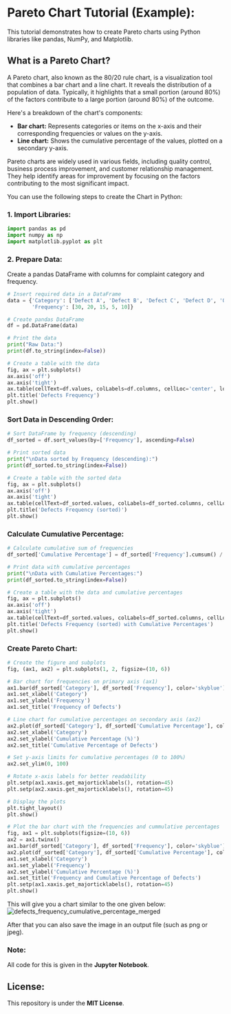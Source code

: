# Pareto Chart Tutorial (Example):

This tutorial demonstrates how to create Pareto charts using Python libraries like pandas, NumPy, and Matplotlib.

## What is a Pareto Chart?

A Pareto chart, also known as the 80/20 rule chart, is a visualization tool that combines a bar chart and a line chart. It reveals the distribution of a population of data. Typically, it highlights that a small portion (around 80%) of the factors contribute to a large portion (around 80%) of the outcome.

Here's a breakdown of the chart's components:

- __Bar chart:__ Represents categories or items on the x-axis and their corresponding frequencies or values on the y-axis.
- __Line chart:__ Shows the cumulative percentage of the values, plotted on a secondary y-axis.

Pareto charts are widely used in various fields, including quality control, business process improvement, and customer relationship management. They help identify areas for improvement by focusing on the factors contributing to the most significant impact.

You can use the following steps to create the Chart in Python:

### 1. Import Libraries:

```py
import pandas as pd
import numpy as np
import matplotlib.pyplot as plt
```

### 2. Prepare Data:
Create a pandas DataFrame with columns for complaint category and frequency.

```py
# Insert required data in a DataFrame
data = {'Category': ['Defect A', 'Defect B', 'Defect C', 'Defect D', 'Others'],
        'Frequency': [30, 20, 15, 5, 10]}

# Create pandas DataFrame
df = pd.DataFrame(data)

# Print the data
print("Raw Data:")
print(df.to_string(index=False))

# Create a table with the data
fig, ax = plt.subplots()
ax.axis('off')
ax.axis('tight')
ax.table(cellText=df.values, colLabels=df.columns, cellLoc='center', loc='center', colLoc='center')
plt.title('Defects Frequency')
plt.show()
```
### Sort Data in Descending Order:
```py
# Sort DataFrame by frequency (descending)
df_sorted = df.sort_values(by=['Frequency'], ascending=False)

# Print sorted data
print("\nData sorted by Frequency (descending):")
print(df_sorted.to_string(index=False))

# Create a table with the sorted data
fig, ax = plt.subplots()
ax.axis('off')
ax.axis('tight')
ax.table(cellText=df_sorted.values, colLabels=df_sorted.columns, cellLoc='center', loc='center', colLoc='center')
plt.title('Defects Frequency (sorted)')
plt.show()
```
### Calculate Cumulative Percentage:
```py
# Calculate cumulative sum of frequencies
df_sorted['Cumulative Percentage'] = df_sorted['Frequency'].cumsum() / df_sorted['Frequency'].sum() * 100

# Print data with cumulative percentages
print("\nData with Cumulative Percentages:")
print(df_sorted.to_string(index=False))

# Create a table with the data and cumulative percentages
fig, ax = plt.subplots()
ax.axis('off')
ax.axis('tight')
ax.table(cellText=df_sorted.values, colLabels=df_sorted.columns, cellLoc='center', loc='center', colLoc='center')
plt.title('Defects Frequency (sorted) with Cumulative Percentages')
plt.show()
```

### Create Pareto Chart:

```py
# Create the figure and subplots
fig, (ax1, ax2) = plt.subplots(1, 2, figsize=(10, 6))

# Bar chart for frequencies on primary axis (ax1)
ax1.bar(df_sorted['Category'], df_sorted['Frequency'], color='skyblue')
ax1.set_xlabel('Category')
ax1.set_ylabel('Frequency')
ax1.set_title('Frequency of Defects')

# Line chart for cumulative percentages on secondary axis (ax2)
ax2.plot(df_sorted['Category'], df_sorted['Cumulative Percentage'], color='red', marker='o', linestyle='-')
ax2.set_xlabel('Category')
ax2.set_ylabel('Cumulative Percentage (%)')
ax2.set_title('Cumulative Percentage of Defects')

# Set y-axis limits for cumulative percentages (0 to 100%)
ax2.set_ylim(0, 100)

# Rotate x-axis labels for better readability
plt.setp(ax1.xaxis.get_majorticklabels(), rotation=45)
plt.setp(ax2.xaxis.get_majorticklabels(), rotation=45)

# Display the plots
plt.tight_layout()
plt.show()

# Plot the bar chart with the frequencies and cummulative percentages
fig, ax1 = plt.subplots(figsize=(10, 6))
ax2 = ax1.twinx()
ax1.bar(df_sorted['Category'], df_sorted['Frequency'], color='skyblue')
ax2.plot(df_sorted['Category'], df_sorted['Cumulative Percentage'], color='red', marker='o', linestyle='-')
ax1.set_xlabel('Category')
ax1.set_ylabel('Frequency')
ax2.set_ylabel('Cumulative Percentage (%)')
ax1.set_title('Frequency and Cumulative Percentage of Defects')
plt.setp(ax1.xaxis.get_majorticklabels(), rotation=45)
plt.show()
```

This will give you a chart similar to the one given below:
![defects_frequency_cumulative_percentage_merged](https://github.com/HasanYahya101/Pareto-Tutorial-Python/assets/118683092/1321b072-9b53-40e6-b838-694342fc4220)

After that you can also save the image in an output file (such as png or jpeg).

### Note: 
All code for this is given in the __Jupyter Notebook__.

## License:

This repository is under the __MIT License__.
